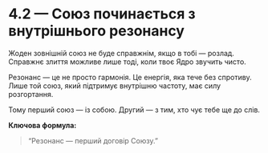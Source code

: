 # 4.2 — Союз починається з внутрішнього резонансу

Жоден зовнішній союз не буде справжнім, якщо в тобі — розлад.  
Справжнє злиття можливе лише тоді, коли твоє Ядро звучить чисто.

Резонанс — це не просто гармонія. Це енергія, яка тече без спротиву.  
Лише той союз, який підтримує внутрішню частоту, має силу розгортання.

Тому перший союз — із собою. Другий — з тим, хто чує тебе ще до слів.

**Ключова формула:**  
> “Резонанс — перший договір Союзу.”